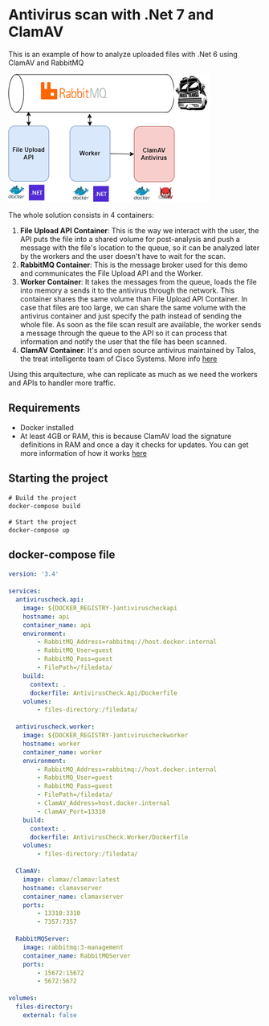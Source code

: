 # Antivirus scan with .Net 7 and ClamAV
This is an example of how to analyze uploaded files with .Net 6 using ClamAV and RabbitMQ


![github image](images/Arquitecture.png)

The whole solution consists in 4 containers:
1. **File Upload API Container**: This is the way we interact with the user, the API puts the file into a shared volume for post-analysis and push a message with the file's location to the queue, so it can be analyzed later by the workers and the user doesn't have to wait for the scan.
2. **RabbitMQ Container**: This is the message broker used for this demo and communicates the File Upload API and the Worker.
3. **Worker Container**: It takes the messages from the queue, loads the file into memory a sends it to the antivirus through the network. This container shares the same volume than File Upload API Container. In case that files are too large, we can share the same volume with the antivirus container and just specify the path instead of sending the whole file. As soon as the file scan result are available, the worker sends a message through the queue to the API so it can process that information and notify the user that the file has been scanned.
4. **ClamAV Container**: It's and open source antivirus maintained by Talos, the treat intelligente team of Cisco Systems. More info [here](https://docs.clamav.net/)

Using this arquitecture, whe can replicate as much as we need the workers and APIs to handler more traffic.


## Requirements
- Docker installed
- At least 4GB or RAM, this is because ClamAV load the signature definitions in RAM and once a day it checks for updates. You can get more information of how it works [here](https://docs.clamav.net/manual/Installing/Docker.html)


## Starting the project
```code
# Build the project
docker-compose build

# Start the project
docker-compose up
```


## docker-compose file
```yaml
version: '3.4'

services:
  antiviruscheck.api:
    image: ${DOCKER_REGISTRY-}antiviruscheckapi
    hostname: api
    container_name: api
    environment:
        - RabbitMQ_Address=rabbitmq://host.docker.internal
        - RabbitMQ_User=guest
        - RabbitMQ_Pass=guest
        - FilePath=/filedata/
    build:
      context: .
      dockerfile: AntivirusCheck.Api/Dockerfile
    volumes:
        - files-directory:/filedata/

  antiviruscheck.worker:
    image: ${DOCKER_REGISTRY-}antiviruscheckworker
    hostname: worker
    container_name: worker
    environment:
        - RabbitMQ_Address=rabbitmq://host.docker.internal
        - RabbitMQ_User=guest
        - RabbitMQ_Pass=guest
        - FilePath=/filedata/
        - ClamAV_Address=host.docker.internal
        - ClamAV_Port=13310
    build:
      context: .
      dockerfile: AntivirusCheck.Worker/Dockerfile
    volumes:
        - files-directory:/filedata/

  ClamAV:
    image: clamav/clamav:latest
    hostname: clamavserver
    container_name: clamavserver
    ports:
        - 13310:3310
        - 7357:7357

  RabbitMQServer:
    image: rabbitmq:3-management
    container_name: RabbitMQServer
    ports:
        - 15672:15672
        - 5672:5672

volumes:
  files-directory:
    external: false
```
